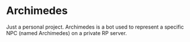 # Archimedes

Just a personal project.
Archimedes is a bot used to represent a specific NPC (named Archimedes) on a private RP server.